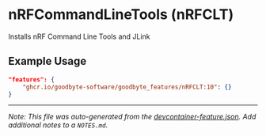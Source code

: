 
# nRFCommandLineTools (nRFCLT)

Installs nRF Command Line Tools and JLink

## Example Usage

```json
"features": {
    "ghcr.io/goodbyte-software/goodbyte_features/nRFCLT:10": {}
}
```





---

_Note: This file was auto-generated from the [devcontainer-feature.json](https://github.com/goodbyte-software/goodbyte_features/blob/main/src/nRFCLT/devcontainer-feature.json).  Add additional notes to a `NOTES.md`._
